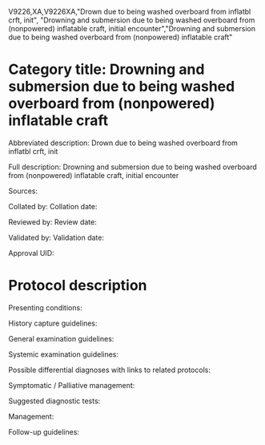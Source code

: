 V9226,XA,V9226XA,"Drown due to being washed overboard from inflatbl crft, init", "Drowning and submersion due to being washed overboard from (nonpowered) inflatable craft, initial encounter","Drowning and submersion due to being washed overboard from (nonpowered) inflatable craft"
# Category title: Drowning and submersion due to being washed overboard from (nonpowered) inflatable craft

Abbreviated description: Drown due to being washed overboard from inflatbl crft, init

Full description: Drowning and submersion due to being washed overboard from (nonpowered) inflatable craft, initial encounter

Sources:

Collated by:
Collation date:

Reviewed by:
Review date:

Validated by:
Validation date:

Approval UID:

# Protocol description

Presenting conditions:

History capture guidelines:

General examination guidelines:

Systemic examination guidelines:

Possible differential diagnoses with links to related protocols:

Symptomatic / Palliative management:

Suggested diagnostic tests:

Management:

Follow-up guidelines:
